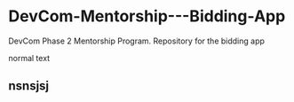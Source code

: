 # DevCom-Mentorship---Bidding-App
DevCom Phase 2 Mentorship Program. Repository for the bidding app

normal text 
## nsnsjsj
